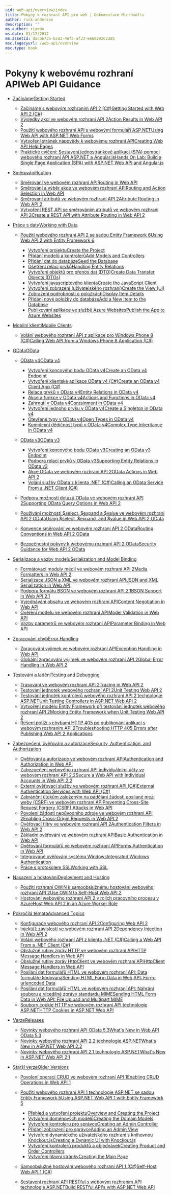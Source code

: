 ```yaml
---
uid: web-api/overview/index
title: Pokyny k rozhraní API pro web | Dokumentace Microsoftu
author: rick-anderson
description: ''
ms.author: riande
ms.date: 01/17/2012
ms.assetid: daca6735-b5d3-4ef5-af33-ee682926238b
msc.legacyurl: /web-api/overview
msc.type: book
---
```

<a name="web-api-guidance"></a><span data-ttu-id="39b10-102">Pokyny k webovému rozhraní API</span><span class="sxs-lookup"><span data-stu-id="39b10-102">Web API Guidance</span></span>
====================
- [<span data-ttu-id="39b10-103">Začínáme</span><span class="sxs-lookup"><span data-stu-id="39b10-103">Getting Started</span></span>](getting-started-with-aspnet-web-api/index.md)

    - [<span data-ttu-id="39b10-104">Začínáme s webovým rozhraním API 2 (C#)</span><span class="sxs-lookup"><span data-stu-id="39b10-104">Getting Started with Web API 2 (C#)</span></span>](getting-started-with-aspnet-web-api/tutorial-your-first-web-api.md)
    - [<span data-ttu-id="39b10-105">Výsledky akcí ve webovém rozhraní API 2</span><span class="sxs-lookup"><span data-stu-id="39b10-105">Action Results in Web API 2</span></span>](getting-started-with-aspnet-web-api/action-results.md)
    - [<span data-ttu-id="39b10-106">Použití webového rozhraní API s webovými formuláři ASP.NET</span><span class="sxs-lookup"><span data-stu-id="39b10-106">Using Web API with ASP.NET Web Forms</span></span>](getting-started-with-aspnet-web-api/using-web-api-with-aspnet-web-forms.md)
    - [<span data-ttu-id="39b10-107">Vytvoření stránek nápovědy k webovému rozhraní API</span><span class="sxs-lookup"><span data-stu-id="39b10-107">Creating Web API Help Pages</span></span>](getting-started-with-aspnet-web-api/creating-api-help-pages.md)
    - [<span data-ttu-id="39b10-108">Praktické cvičení: Sestavení jednostránkové aplikaci (SPA) pomocí webového rozhraní API ASP.NET a Angular.js</span><span class="sxs-lookup"><span data-stu-id="39b10-108">Hands On Lab: Build a Single Page Application (SPA) with ASP.NET Web API and Angular.js</span></span>](getting-started-with-aspnet-web-api/build-a-single-page-application-spa-with-aspnet-web-api-and-angularjs.md)
- [<span data-ttu-id="39b10-109">Směrování</span><span class="sxs-lookup"><span data-stu-id="39b10-109">Routing</span></span>](web-api-routing-and-actions/index.md)

    - [<span data-ttu-id="39b10-110">Směrování ve webovém rozhraní API</span><span class="sxs-lookup"><span data-stu-id="39b10-110">Routing in Web API</span></span>](web-api-routing-and-actions/routing-in-aspnet-web-api.md)
    - [<span data-ttu-id="39b10-111">Směrování a výběr akce ve webovém rozhraní API</span><span class="sxs-lookup"><span data-stu-id="39b10-111">Routing and Action Selection in Web API</span></span>](web-api-routing-and-actions/routing-and-action-selection.md)
    - [<span data-ttu-id="39b10-112">Směrování atributů ve webovém rozhraní API 2</span><span class="sxs-lookup"><span data-stu-id="39b10-112">Attribute Routing in Web API 2</span></span>](web-api-routing-and-actions/attribute-routing-in-web-api-2.md)
    - [<span data-ttu-id="39b10-113">Vytvoření REST API se směrováním atributů ve webovém rozhraní API 2</span><span class="sxs-lookup"><span data-stu-id="39b10-113">Create a REST API with Attribute Routing in Web API 2</span></span>](web-api-routing-and-actions/create-a-rest-api-with-attribute-routing.md)
- [<span data-ttu-id="39b10-114">Práce s daty</span><span class="sxs-lookup"><span data-stu-id="39b10-114">Working with Data</span></span>](data/index.md)

    - [<span data-ttu-id="39b10-115">Použití webového rozhraní API 2 se sadou Entity Framework 6</span><span class="sxs-lookup"><span data-stu-id="39b10-115">Using Web API 2 with Entity Framework 6</span></span>](data/using-web-api-with-entity-framework/index.md)

        - [<span data-ttu-id="39b10-116">Vytvoření projektu</span><span class="sxs-lookup"><span data-stu-id="39b10-116">Create the Project</span></span>](data/using-web-api-with-entity-framework/part-1.md)
        - [<span data-ttu-id="39b10-117">Přidání modelů a kontrolerů</span><span class="sxs-lookup"><span data-stu-id="39b10-117">Add Models and Controllers</span></span>](data/using-web-api-with-entity-framework/part-2.md)
        - [<span data-ttu-id="39b10-118">Přidání dat do databáze</span><span class="sxs-lookup"><span data-stu-id="39b10-118">Seed the Database</span></span>](data/using-web-api-with-entity-framework/part-3.md)
        - [<span data-ttu-id="39b10-119">Ošetření relací prvků</span><span class="sxs-lookup"><span data-stu-id="39b10-119">Handling Entity Relations</span></span>](data/using-web-api-with-entity-framework/part-4.md)
        - [<span data-ttu-id="39b10-120">Vytvoření objektů pro přenos dat (DTO)</span><span class="sxs-lookup"><span data-stu-id="39b10-120">Create Data Transfer Objects (DTOs)</span></span>](data/using-web-api-with-entity-framework/part-5.md)
        - [<span data-ttu-id="39b10-121">Vytvoření javascriptového klienta</span><span class="sxs-lookup"><span data-stu-id="39b10-121">Create the JavaScript Client</span></span>](data/using-web-api-with-entity-framework/part-6.md)
        - [<span data-ttu-id="39b10-122">Vytvoření zobrazení (uživatelského rozhraní)</span><span class="sxs-lookup"><span data-stu-id="39b10-122">Create the View (UI)</span></span>](data/using-web-api-with-entity-framework/part-7.md)
        - [<span data-ttu-id="39b10-123">Zobrazení podrobností o položkách</span><span class="sxs-lookup"><span data-stu-id="39b10-123">Display Item Details</span></span>](data/using-web-api-with-entity-framework/part-8.md)
        - [<span data-ttu-id="39b10-124">Přidání nové položky do databáze</span><span class="sxs-lookup"><span data-stu-id="39b10-124">Add a New Item to the Database</span></span>](data/using-web-api-with-entity-framework/part-9.md)
        - [<span data-ttu-id="39b10-125">Publikování aplikace ve službě Azure Websites</span><span class="sxs-lookup"><span data-stu-id="39b10-125">Publish the App to Azure Websites</span></span>](data/using-web-api-with-entity-framework/part-10.md)
- [<span data-ttu-id="39b10-126">Mobilní klienti</span><span class="sxs-lookup"><span data-stu-id="39b10-126">Mobile Clients</span></span>](mobile-clients/index.md)

    - [<span data-ttu-id="39b10-127">Volání webového rozhraní API z aplikace pro Windows Phone 8 (C#)</span><span class="sxs-lookup"><span data-stu-id="39b10-127">Calling Web API from a Windows Phone 8 Application (C#)</span></span>](mobile-clients/calling-web-api-from-a-windows-phone-8-application.md)
- [<span data-ttu-id="39b10-128">OData</span><span class="sxs-lookup"><span data-stu-id="39b10-128">OData</span></span>](odata-support-in-aspnet-web-api/index.md)

    - [<span data-ttu-id="39b10-129">OData v4</span><span class="sxs-lookup"><span data-stu-id="39b10-129">OData v4</span></span>](odata-support-in-aspnet-web-api/odata-v4/index.md)

        - [<span data-ttu-id="39b10-130">Vytvoření koncového bodu OData v4</span><span class="sxs-lookup"><span data-stu-id="39b10-130">Create an OData v4 Endpoint</span></span>](odata-support-in-aspnet-web-api/odata-v4/create-an-odata-v4-endpoint.md)
        - [<span data-ttu-id="39b10-131">Vytvoření klientské aplikace OData v4 (C#)</span><span class="sxs-lookup"><span data-stu-id="39b10-131">Create an OData v4 Client App (C#)</span></span>](odata-support-in-aspnet-web-api/odata-v4/create-an-odata-v4-client-app.md)
        - [<span data-ttu-id="39b10-132">Relace prvků v OData v4</span><span class="sxs-lookup"><span data-stu-id="39b10-132">Entity Relations in OData v4</span></span>](odata-support-in-aspnet-web-api/odata-v4/entity-relations-in-odata-v4.md)
        - [<span data-ttu-id="39b10-133">Akce a funkce v OData v4</span><span class="sxs-lookup"><span data-stu-id="39b10-133">Actions and Functions in OData v4</span></span>](odata-support-in-aspnet-web-api/odata-v4/odata-actions-and-functions.md)
        - [<span data-ttu-id="39b10-134">Zahrnutí v OData v4</span><span class="sxs-lookup"><span data-stu-id="39b10-134">Containment in OData v4</span></span>](odata-support-in-aspnet-web-api/odata-v4/odata-containment-in-web-api-22.md)
        - [<span data-ttu-id="39b10-135">Vytvoření jednoho prvku v OData v4</span><span class="sxs-lookup"><span data-stu-id="39b10-135">Create a Singleton in OData v4</span></span>](odata-support-in-aspnet-web-api/odata-v4/using-a-singleton-in-an-odata-endpoint-in-web-api-22.md)
        - [<span data-ttu-id="39b10-136">Otevřené typy v OData v4</span><span class="sxs-lookup"><span data-stu-id="39b10-136">Open Types in OData v4</span></span>](odata-support-in-aspnet-web-api/odata-v4/use-open-types-in-odata-v4.md)
        - [<span data-ttu-id="39b10-137">Komplexní dědičnost typů v OData v4</span><span class="sxs-lookup"><span data-stu-id="39b10-137">Complex Type Inheritance in OData v4</span></span>](odata-support-in-aspnet-web-api/odata-v4/complex-type-inheritance-in-odata-v4.md)
    - [<span data-ttu-id="39b10-138">OData v3</span><span class="sxs-lookup"><span data-stu-id="39b10-138">OData v3</span></span>](odata-support-in-aspnet-web-api/odata-v3/index.md)

        - [<span data-ttu-id="39b10-139">Vytvoření koncového bodu OData v3</span><span class="sxs-lookup"><span data-stu-id="39b10-139">Creating an OData v3 Endpoint</span></span>](odata-support-in-aspnet-web-api/odata-v3/creating-an-odata-endpoint.md)
        - [<span data-ttu-id="39b10-140">Podpora relací prvků v OData v3</span><span class="sxs-lookup"><span data-stu-id="39b10-140">Supporting Entity Relations in OData v3</span></span>](odata-support-in-aspnet-web-api/odata-v3/working-with-entity-relations.md)
        - [<span data-ttu-id="39b10-141">Akce OData ve webovém rozhraní API 2</span><span class="sxs-lookup"><span data-stu-id="39b10-141">OData Actions in Web API 2</span></span>](odata-support-in-aspnet-web-api/odata-v3/odata-actions.md)
        - [<span data-ttu-id="39b10-142">Volání služby OData z klienta .NET (C#)</span><span class="sxs-lookup"><span data-stu-id="39b10-142">Calling an OData Service From a .NET Client (C#)</span></span>](odata-support-in-aspnet-web-api/odata-v3/calling-an-odata-service-from-a-net-client.md)
    - [<span data-ttu-id="39b10-143">Podpora možností dotazů OData ve webovém rozhraní API 2</span><span class="sxs-lookup"><span data-stu-id="39b10-143">Supporting OData Query Options in Web API 2</span></span>](odata-support-in-aspnet-web-api/supporting-odata-query-options.md)
    - [<span data-ttu-id="39b10-144">Používání možností $select, $expand a $value ve webovém rozhraní API 2 OData</span><span class="sxs-lookup"><span data-stu-id="39b10-144">Using $select, $expand, and $value in Web API 2 OData</span></span>](odata-support-in-aspnet-web-api/using-select-expand-and-value.md)
    - [<span data-ttu-id="39b10-145">Konvence směrování ve webovém rozhraní API 2 OData</span><span class="sxs-lookup"><span data-stu-id="39b10-145">Routing Conventions in Web API 2 OData</span></span>](odata-support-in-aspnet-web-api/odata-routing-conventions.md)
    - [<span data-ttu-id="39b10-146">Bezpečnostní pokyny k webovému rozhraní API 2 OData</span><span class="sxs-lookup"><span data-stu-id="39b10-146">Security Guidance for Web API 2 OData</span></span>](odata-support-in-aspnet-web-api/odata-security-guidance.md)
- [<span data-ttu-id="39b10-147">Serializace a vazby modelu</span><span class="sxs-lookup"><span data-stu-id="39b10-147">Serialization and Model Binding</span></span>](formats-and-model-binding/index.md)

    - [<span data-ttu-id="39b10-148">Formátovací moduly médií ve webovém rozhraní API 2</span><span class="sxs-lookup"><span data-stu-id="39b10-148">Media Formatters in Web API 2</span></span>](formats-and-model-binding/media-formatters.md)
    - [<span data-ttu-id="39b10-149">Serializace JSON a XML ve webovém rozhraní API</span><span class="sxs-lookup"><span data-stu-id="39b10-149">JSON and XML Serialization in Web API</span></span>](formats-and-model-binding/json-and-xml-serialization.md)
    - [<span data-ttu-id="39b10-150">Podpora formátu BSON ve webovém rozhraní API 2.1</span><span class="sxs-lookup"><span data-stu-id="39b10-150">BSON Support in Web API 2.1</span></span>](formats-and-model-binding/bson-support-in-web-api-21.md)
    - [<span data-ttu-id="39b10-151">Vyjednávání obsahu ve webovém rozhraní API</span><span class="sxs-lookup"><span data-stu-id="39b10-151">Content Negotiation in Web API</span></span>](formats-and-model-binding/content-negotiation.md)
    - [<span data-ttu-id="39b10-152">Ověření modelu ve webovém rozhraní API</span><span class="sxs-lookup"><span data-stu-id="39b10-152">Model Validation in Web API</span></span>](formats-and-model-binding/model-validation-in-aspnet-web-api.md)
    - [<span data-ttu-id="39b10-153">Vazby parametrů ve webovém rozhraní API</span><span class="sxs-lookup"><span data-stu-id="39b10-153">Parameter Binding in Web API</span></span>](formats-and-model-binding/parameter-binding-in-aspnet-web-api.md)
- [<span data-ttu-id="39b10-154">Zpracování chyb</span><span class="sxs-lookup"><span data-stu-id="39b10-154">Error Handling</span></span>](error-handling/index.md)

    - [<span data-ttu-id="39b10-155">Zpracování výjimek ve webovém rozhraní API</span><span class="sxs-lookup"><span data-stu-id="39b10-155">Exception Handling in Web API</span></span>](error-handling/exception-handling.md)
    - [<span data-ttu-id="39b10-156">Globální zpracování výjimek ve webovém rozhraní API 2</span><span class="sxs-lookup"><span data-stu-id="39b10-156">Global Error Handling in Web API 2</span></span>](error-handling/web-api-global-error-handling.md)
- [<span data-ttu-id="39b10-157">Testování a ladění</span><span class="sxs-lookup"><span data-stu-id="39b10-157">Testing and Debugging</span></span>](testing-and-debugging/index.md)

    - [<span data-ttu-id="39b10-158">Trasování ve webovém rozhraní API 2</span><span class="sxs-lookup"><span data-stu-id="39b10-158">Tracing in Web API 2</span></span>](testing-and-debugging/tracing-in-aspnet-web-api.md)
    - [<span data-ttu-id="39b10-159">Testování jednotek webového rozhraní API 2</span><span class="sxs-lookup"><span data-stu-id="39b10-159">Unit Testing Web API 2</span></span>](testing-and-debugging/unit-testing-with-aspnet-web-api.md)
    - [<span data-ttu-id="39b10-160">Testování jednotek kontrolerů webového rozhraní API 2 technologie ASP.NET</span><span class="sxs-lookup"><span data-stu-id="39b10-160">Unit Testing Controllers in ASP.NET Web API 2</span></span>](testing-and-debugging/unit-testing-controllers-in-web-api.md)
    - [<span data-ttu-id="39b10-161">Vytvoření modelu Entity Framework při testování jednotek webového rozhraní API 2</span><span class="sxs-lookup"><span data-stu-id="39b10-161">Mocking Entity Framework when Unit Testing Web API 2</span></span>](testing-and-debugging/mocking-entity-framework-when-unit-testing-aspnet-web-api-2.md)
    - [<span data-ttu-id="39b10-162">Řešení potíží s chybami HTTP 405 po publikování aplikací s webovým rozhraním API 2</span><span class="sxs-lookup"><span data-stu-id="39b10-162">Troubleshooting HTTP 405 Errors after Publishing Web API 2 Applications</span></span>](testing-and-debugging/troubleshooting-http-405-errors-after-publishing-web-api-applications.md)
- [<span data-ttu-id="39b10-163">Zabezpečení, ověřování a autorizace</span><span class="sxs-lookup"><span data-stu-id="39b10-163">Security, Authentication, and Authorization</span></span>](security/index.md)

    - [<span data-ttu-id="39b10-164">Ověřování a autorizace ve webovém rozhraní API</span><span class="sxs-lookup"><span data-stu-id="39b10-164">Authentication and Authorization in Web API</span></span>](security/authentication-and-authorization-in-aspnet-web-api.md)
    - [<span data-ttu-id="39b10-165">Zabezpečení webového rozhraní API individuálními účty ve webovém rozhraní API 2.2</span><span class="sxs-lookup"><span data-stu-id="39b10-165">Secure a Web API with Individual Accounts in Web API 2.2</span></span>](security/individual-accounts-in-web-api.md)
    - [<span data-ttu-id="39b10-166">Externí ověřovací služby ve webovém rozhraní API (C#)</span><span class="sxs-lookup"><span data-stu-id="39b10-166">External Authentication Services with Web API (C#)</span></span>](security/external-authentication-services.md)
    - [<span data-ttu-id="39b10-167">Zabránění útokům založeným na padělání žádosti posílané mezi weby (CSRF) ve webovém rozhraní API</span><span class="sxs-lookup"><span data-stu-id="39b10-167">Preventing Cross-Site Request Forgery (CSRF) Attacks in Web API</span></span>](security/preventing-cross-site-request-forgery-csrf-attacks.md)
    - [<span data-ttu-id="39b10-168">Povolení žádostí nepůvodního zdroje ve webovém rozhraní API 2</span><span class="sxs-lookup"><span data-stu-id="39b10-168">Enabling Cross-Origin Requests in Web API 2</span></span>](security/enabling-cross-origin-requests-in-web-api.md)
    - [<span data-ttu-id="39b10-169">Ověřovací filtry ve webovém rozhraní API 2</span><span class="sxs-lookup"><span data-stu-id="39b10-169">Authentication Filters in Web API 2</span></span>](security/authentication-filters.md)
    - [<span data-ttu-id="39b10-170">Základní ověřování ve webovém rozhraní API</span><span class="sxs-lookup"><span data-stu-id="39b10-170">Basic Authentication in Web API</span></span>](security/basic-authentication.md)
    - [<span data-ttu-id="39b10-171">Ověřování formulářů ve webovém rozhraní API</span><span class="sxs-lookup"><span data-stu-id="39b10-171">Forms Authentication in Web API</span></span>](security/forms-authentication.md)
    - [<span data-ttu-id="39b10-172">Integrované ověřování systému Windows</span><span class="sxs-lookup"><span data-stu-id="39b10-172">Integrated Windows Authentication</span></span>](security/integrated-windows-authentication.md)
    - [<span data-ttu-id="39b10-173">Práce s protokolem SSL</span><span class="sxs-lookup"><span data-stu-id="39b10-173">Working with SSL</span></span>](security/working-with-ssl-in-web-api.md)
- [<span data-ttu-id="39b10-174">Nasazení a hostování</span><span class="sxs-lookup"><span data-stu-id="39b10-174">Deployment and Hosting</span></span>](hosting-aspnet-web-api/index.md)

    - [<span data-ttu-id="39b10-175">Použití rozhraní OWIN k samoobslužnému hostování webového rozhraní API 2</span><span class="sxs-lookup"><span data-stu-id="39b10-175">Use OWIN to Self-Host Web API 2</span></span>](hosting-aspnet-web-api/use-owin-to-self-host-web-api.md)
    - [<span data-ttu-id="39b10-176">Hostování webového rozhraní API 2 v rolích pracovního procesu v Azure</span><span class="sxs-lookup"><span data-stu-id="39b10-176">Host Web API 2 in an Azure Worker Role</span></span>](hosting-aspnet-web-api/host-aspnet-web-api-in-an-azure-worker-role.md)
- [<span data-ttu-id="39b10-177">Pokročilá témata</span><span class="sxs-lookup"><span data-stu-id="39b10-177">Advanced Topics</span></span>](advanced/index.md)

    - [<span data-ttu-id="39b10-178">Konfigurace webového rozhraní API 2</span><span class="sxs-lookup"><span data-stu-id="39b10-178">Configuring Web API 2</span></span>](advanced/configuring-aspnet-web-api.md)
    - [<span data-ttu-id="39b10-179">Injektáž závislostí ve webovém rozhraní API 2</span><span class="sxs-lookup"><span data-stu-id="39b10-179">Dependency Injection in Web API 2</span></span>](advanced/dependency-injection.md)
    - [<span data-ttu-id="39b10-180">Volání webového rozhraní API z klienta .NET (C#)</span><span class="sxs-lookup"><span data-stu-id="39b10-180">Calling a Web API From a .NET Client (C#)</span></span>](advanced/calling-a-web-api-from-a-net-client.md)
    - [<span data-ttu-id="39b10-181">Obslužné rutiny zpráv HTTP ve webovém rozhraní API</span><span class="sxs-lookup"><span data-stu-id="39b10-181">HTTP Message Handlers in Web API</span></span>](advanced/http-message-handlers.md)
    - [<span data-ttu-id="39b10-182">Obslužné rutiny zpráv HttpClient ve webovém rozhraní API</span><span class="sxs-lookup"><span data-stu-id="39b10-182">HttpClient Message Handlers in Web API</span></span>](advanced/httpclient-message-handlers.md)
    - [<span data-ttu-id="39b10-183">Posílání dat formulářů HTML ve webovém rozhraní API: Data formuláře kódovaná</span><span class="sxs-lookup"><span data-stu-id="39b10-183">Sending HTML Form Data in Web API: Form-urlencoded Data</span></span>](advanced/sending-html-form-data-part-1.md)
    - [<span data-ttu-id="39b10-184">Posílání dat formulářů HTML ve webovém rozhraní API: Nahrání souboru a vícedílné zprávy standardu MIME</span><span class="sxs-lookup"><span data-stu-id="39b10-184">Sending HTML Form Data in Web API: File Upload and Multipart MIME</span></span>](advanced/sending-html-form-data-part-2.md)
    - [<span data-ttu-id="39b10-185">Soubory cookie HTTP ve webovém rozhraní API technologie ASP.NET</span><span class="sxs-lookup"><span data-stu-id="39b10-185">HTTP Cookies in ASP.NET Web API</span></span>](advanced/http-cookies.md)
- [<span data-ttu-id="39b10-186">Verze</span><span class="sxs-lookup"><span data-stu-id="39b10-186">Releases</span></span>](releases/index.md)

    - [<span data-ttu-id="39b10-187">Novinky webového rozhraní API OData 5.3</span><span class="sxs-lookup"><span data-stu-id="39b10-187">What's New in Web API OData 5.3</span></span>](releases/whats-new-in-aspnet-web-api-odata-53.md)
    - [<span data-ttu-id="39b10-188">Novinky webového rozhraní API 2.2 technologie ASP.NET</span><span class="sxs-lookup"><span data-stu-id="39b10-188">What's New in ASP.NET Web API 2.2</span></span>](releases/whats-new-in-aspnet-web-api-22.md)
    - [<span data-ttu-id="39b10-189">Novinky webového rozhraní API 2.1 technologie ASP.NET</span><span class="sxs-lookup"><span data-stu-id="39b10-189">What's New in ASP.NET Web API 2.1</span></span>](releases/whats-new-in-aspnet-web-api-21.md)
- [<span data-ttu-id="39b10-190">Starší verze</span><span class="sxs-lookup"><span data-stu-id="39b10-190">Older Versions</span></span>](older-versions/index.md)

    - [<span data-ttu-id="39b10-191">Povolení operací CRUD ve webovém rozhraní API 1</span><span class="sxs-lookup"><span data-stu-id="39b10-191">Enabling CRUD Operations in Web API 1</span></span>](older-versions/creating-a-web-api-that-supports-crud-operations.md)
    - [<span data-ttu-id="39b10-192">Použití webového rozhraní API 1 technologie ASP.NET se sadou Entity Framework 5</span><span class="sxs-lookup"><span data-stu-id="39b10-192">Using ASP.NET Web API 1 with Entity Framework 5</span></span>](older-versions/using-web-api-1-with-entity-framework-5/index.md)

        - [<span data-ttu-id="39b10-193">Přehled a vytvoření projektu</span><span class="sxs-lookup"><span data-stu-id="39b10-193">Overview and Creating the Project</span></span>](older-versions/using-web-api-1-with-entity-framework-5/using-web-api-with-entity-framework-part-1.md)
        - [<span data-ttu-id="39b10-194">Vytvoření doménových modelů</span><span class="sxs-lookup"><span data-stu-id="39b10-194">Creating the Domain Models</span></span>](older-versions/using-web-api-1-with-entity-framework-5/using-web-api-with-entity-framework-part-2.md)
        - [<span data-ttu-id="39b10-195">Vytvoření kontroleru pro správce</span><span class="sxs-lookup"><span data-stu-id="39b10-195">Creating an Admin Controller</span></span>](older-versions/using-web-api-1-with-entity-framework-5/using-web-api-with-entity-framework-part-3.md)
        - [<span data-ttu-id="39b10-196">Přidání zobrazení pro správce</span><span class="sxs-lookup"><span data-stu-id="39b10-196">Adding an Admin View</span></span>](older-versions/using-web-api-1-with-entity-framework-5/using-web-api-with-entity-framework-part-4.md)
        - [<span data-ttu-id="39b10-197">Vytvoření dynamického uživatelského rozhraní s knihovnou Knockout.js</span><span class="sxs-lookup"><span data-stu-id="39b10-197">Creating a Dynamic UI with Knockout.js</span></span>](older-versions/using-web-api-1-with-entity-framework-5/using-web-api-with-entity-framework-part-5.md)
        - [<span data-ttu-id="39b10-198">Vytvoření kontrolerů produktů a objednávek</span><span class="sxs-lookup"><span data-stu-id="39b10-198">Creating Product and Order Controllers</span></span>](older-versions/using-web-api-1-with-entity-framework-5/using-web-api-with-entity-framework-part-6.md)
        - [<span data-ttu-id="39b10-199">Vytvoření hlavní stránky</span><span class="sxs-lookup"><span data-stu-id="39b10-199">Creating the Main Page</span></span>](older-versions/using-web-api-1-with-entity-framework-5/using-web-api-with-entity-framework-part-7.md)
    - [<span data-ttu-id="39b10-200">Samoobslužné hostování webového rozhraní API 1 (C#)</span><span class="sxs-lookup"><span data-stu-id="39b10-200">Self-Host Web API 1 (C#)</span></span>](older-versions/self-host-a-web-api.md)
    - [<span data-ttu-id="39b10-201">Sestavení rozhraní API RESTful s webovým rozhraním API technologie ASP.NET</span><span class="sxs-lookup"><span data-stu-id="39b10-201">Build RESTful API's with ASP.NET Web API</span></span>](older-versions/build-restful-apis-with-aspnet-web-api.md)
